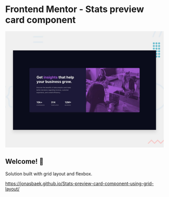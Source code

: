 # Frontend Mentor - Stats preview card component

![Design preview for the Stats preview card component coding challenge](./design/desktop-preview.jpg)

## Welcome! 👋

Solution built with grid layout and flexbox.


https://jonasbaek.github.io/Stats-preview-card-component-using-grid-layout/
